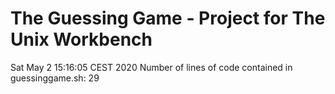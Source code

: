 # The Guessing Game - Project for The Unix Workbench
Sat May  2 15:16:05 CEST 2020
Number of lines of code contained in guessinggame.sh:
29
